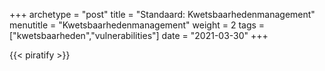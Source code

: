 +++
archetype = "post"
title = "Standaard: Kwetsbaarhedenmanagement"
menutitle = "Kwetsbaarhedenmanagement"
weight = 2
tags = ["kwetsbaarheden","vulnerabilities"]
date = "2021-03-30"
+++

{{< piratify >}}